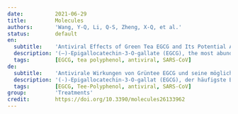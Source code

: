 ```yaml
---
date:          2021-06-29
title:         Molecules
authors:       'Wang, Y-Q, Li, Q-S, Zheng, X-Q, et al.'
status:        default
en:
  subtitle:    'Antiviral Effects of Green Tea EGCG and Its Potential Application against COVID-19'
  description: '(–)-Epigallocatechin-3-O-gallate (EGCG), the most abundant component of catechins in tea (Camellia sinensis (L.) O. Kuntze), plays a role against viruses through inhibiting virus invasiveness, restraining gene expression and replication. In this paper, the antiviral effects of EGCG on various viruses, including DNA virus, RNA virus, coronavirus, enterovirus and arbovirus, were reviewed. Meanwhile, the antiviral effects of the EGCG epi-isomer counterpart (+)-gallocatechin-3-O-gallate (GCG) were also discussed.'
  tags:        [EGCG, tea polyphenol, antiviral, SARS-CoV]
de:
  subtitle:    'Antivirale Wirkungen von Grüntee EGCG und seine mögliche Anwendung gegen COVID-19'
  description: '(-)-Epigallocatechin-3-O-gallat (EGCG), der häufigste Bestandteil der Catechine in Tee (Camellia sinensis (L.) O. Kuntze), spielt eine Rolle bei der Bekämpfung von Viren, indem es die Invasivität des Virus hemmt und die Genexpression und Replikation einschränkt. In dieser Arbeit wurden die antiviralen Wirkungen von EGCG auf verschiedene Viren, einschließlich DNA-Viren, RNA-Viren, Coronaviren, Enteroviren und Arboviren, untersucht. In der Zwischenzeit wurden auch die antiviralen Wirkungen des EGCG-Epiisomer-Gegenstücks (+)-Gallocatechin-3-O-gallat (GCG) diskutiert.' 
  tags:        [EGCG, Tee-Polyphenol, antiviral, SARS-CoV]
group:         'Treatments'
credit:        https://doi.org/10.3390/molecules26133962
---
```

